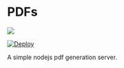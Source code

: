 # PDFs
[![](https://img.shields.io/github/license/zitrone44/pdfs.svg?style=flat-square)](https://github.com/Zitrone44/pdfs/blob/master/LICENSE)

[![Deploy](https://www.herokucdn.com/deploy/button.png)](https://heroku.com/deploy)

A simple nodejs pdf generation server.
